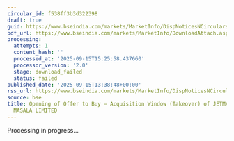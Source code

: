```yaml
---
circular_id: f538ff3b3d322398
draft: true
guid: https://www.bseindia.com/markets/MarketInfo/DispNoticesNCirculars.aspx?Noticeid={A4E9EB07-741D-4C76-9718-1351C9116932}&noticeno=20250915-55&dt=09/15/2025&icount=55&totcount=66&flag=0
pdf_url: https://www.bseindia.com/markets/MarketInfo/DownloadAttach.aspx?id=20250915-55&attachedId=84e4bcc5-aea1-4f20-b8af-a13c602fe409
processing:
  attempts: 1
  content_hash: ''
  processed_at: '2025-09-15T15:25:58.437660'
  processor_version: '2.0'
  stage: download_failed
  status: failed
published_date: '2025-09-15T13:38:48+00:00'
rss_url: https://www.bseindia.com/markets/MarketInfo/DispNoticesNCirculars.aspx?Noticeid={A4E9EB07-741D-4C76-9718-1351C9116932}&noticeno=20250915-55&dt=09/15/2025&icount=55&totcount=66&flag=0
source: bse
title: Opening of Offer to Buy – Acquisition Window (Takeover) of JETMALL SPICES AND
  MASALA LIMITED
---
```


Processing in progress...